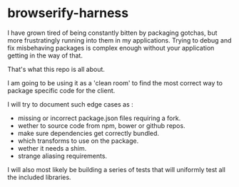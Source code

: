browserify-harness
==================

I have grown tired of being constantly bitten by packaging gotchas, but
more frustratingly running into them in my applications. Trying to debug
and fix misbehaving packages is complex enough without your application
getting in the way of that.

That's what this repo is all about.

I am going to be using it as a 'clean room' to find the most correct
way to package specific code for the client.

I will try to document such edge cases as :

* missing or incorrect package.json files requiring a fork.
* wether to source code from npm, bower or github repos.
* make sure dependencies get correctly bundled.
* which transforms to use on the package.
* wether it needs a shim.
* strange aliasing requirements.

I will also most likely be building a series of tests that will
uniformly test all the included libraries.

